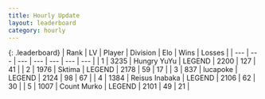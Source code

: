 ```yaml
---
title: Hourly Update
layout: leaderboard
category: hourly
---
```


{: .leaderboard}
| Rank | LV | Player | Division | Elo | Wins | Losses |
| --- | --- | --- | --- | --- | --- | --- |
| <span data-change="0">1</span> | 3235 | <span title="ID: 164871">Hungry YuYu</span> | LEGEND | <span data-change="0">2200</span> | <span data-change="0">127</span> | <span data-change="0">41</span> |
| <span data-change="0">2</span> | 1976 | <span title="ID: 353063">Sktima</span> | LEGEND | <span data-change="0">2178</span> | <span data-change="0">59</span> | <span data-change="0">17</span> |
| <span data-change="0">3</span> | 837 | <span title="ID: 41925">lucapoke</span> | LEGEND | <span data-change="4">2124</span> | <span data-change="1">98</span> | <span data-change="0">67</span> |
| <span data-change="0">4</span> | 1384 | <span title="ID: 451068">Reisus Inabaka</span> | LEGEND | <span data-change="0">2106</span> | <span data-change="0">62</span> | <span data-change="0">30</span> |
| <span data-change="0">5</span> | 1007 | <span title="ID: 498323">Count Murko</span> | LEGEND | <span data-change="0">2101</span> | <span data-change="0">49</span> | <span data-change="0">21</span> |